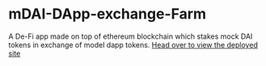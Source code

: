 # mDAI-DApp-exchange-Farm

A De-Fi app made on top of ethereum blockchain which stakes mock DAI tokens in exchange of model dapp tokens.
[Head over to view the deployed site](https://mdai-dapp-exchange-farm.netlify.app/)
